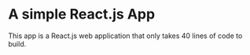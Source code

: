 # A simple React.js App
This app is a React.js web application that only takes 40 lines of code to build.
